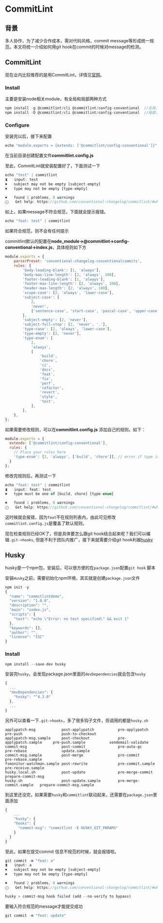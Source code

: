# CommitLint

## 背景

多人协作，为了减少合作成本，需对代码风格，commit message等形成统一规范。本文将统一介绍如何用git hook在commit的时候对message的检测。



## CommitLint

现在业内比较推荐的是用CommitLint，详情见[官网](https://commitlint.js.org/)。

### Install

主要是安装node相关module，有全局和局部两种方式

```js
npm install -g @commitlint/cli @commitlint/config-conventional	//全局，路径在/usr/local/lib/node_modules/
npm install -D @commitlint/cli @commitlint/config-conventional  //局部，路径在当前目录
```

### Configure

安装完以后，接下来配置

```js
echo "module.exports = {extends: ['@commitlint/config-conventional']}" > commitlint.config.js
```

在当前目录创建配置文件**commitlint.config.js**

至此，CommitLint就安装配置好了，下面测试一下

```js
echo "test" | commitlint
⧗   input: test
✖   subject may not be empty [subject-empty]
✖   type may not be empty [type-empty]

✖   found 2 problems, 0 warnings
ⓘ   Get help: https://github.com/conventional-changelog/commitlint/#what-is-commitlint
```

如上，如果message不符合规范，下面就会提示报错。

```js
echo "feat: test" | commitlint
```

如果符合规范，则不会有任何提示

commitlint默认的配置在**node_module->@commitlint->config-conventional->index.js**，具体规则如下方

```js
module.exports = {
	parserPreset: 'conventional-changelog-conventionalcommits',
	rules: {
		'body-leading-blank': [1, 'always'],
		'body-max-line-length': [2, 'always', 100],
		'footer-leading-blank': [1, 'always'],
		'footer-max-line-length': [2, 'always', 100],
		'header-max-length': [2, 'always', 100],
		'scope-case': [2, 'always', 'lower-case'],
		'subject-case': [
			2,
			'never',
			['sentence-case', 'start-case', 'pascal-case', 'upper-case'],
		],
		'subject-empty': [2, 'never'],
		'subject-full-stop': [2, 'never', '.'],
		'type-case': [2, 'always', 'lower-case'],
		'type-empty': [2, 'never'],
		'type-enum': [
			2,
			'always',
			[
				'build',
				'chore',
				'ci',
				'docs',
				'feat',
				'fix',
				'perf',
				'refactor',
				'revert',
				'style',
				'test',
			],
		],
	},
};
```

如果需要修改规则，可以在**commitlint.config.js** 添加自己的规则，如下：

```js
module.exports = {
  extends: ['@commitlint/config-conventional'],
  rules: {
    // Place your rules here
    'type-enum': [2, 'always', ['build', 'chore']], // error if type is given but not in provided list
  }
};
```

修改完规则后，再测试一下

```js
echo "feat: test" | commitlint
⧗   input: feat: test
✖   type must be one of [build, chore] [type-enum]

✖   found 1 problems, 0 warnings
ⓘ   Get help: https://github.com/conventional-changelog/commitlint/#what-is-commitlint
```

这时候就会报错，因为`feat`不在规则列表内，由此可见修改`commitlint.config.js`是覆盖了默认规则。

现在检查规则已经OK了，但是具体要怎么跟git hook结合起来呢？我们可以编辑`.git->hooks`, 但是不利于团队内推广，接下来就需要介绍git hook利器[husky](https://github.com/typicode/husky)



## Husky

husky是一个npm包，安装后，可以很方便的在`package.json`配置`git hook` 脚本 

安装`Husky`之前，需要初始化npm环境，其实就是创建`package.json`文件

```js
npm init -y
{
  "name": "commitlintdemo",
  "version": "1.0.0",
  "description": "",
  "main": "index.js",
  "scripts": {
    "test": "echo \"Error: no test specified\" && exit 1"
  },
  "keywords": [],
  "author": "",
  "license": "ISC"
}
```



### Install

```js
npm install --save-dev husky
```

安装完`husky`，会发现package.json里面的`devDependencies`就会包含`husky`

```js
{
  ...
  "devDependencies": {
    "husky": "^4.3.0"
  },
  ...
}
```

另外可以查看一下`.git->hooks`，多了很多钩子文件，但调用的都是`husky.sh`

```shell
applypatch-msg            post-applypatch           pre-applypatch            pre-push                  push-to-checkout
applypatch-msg.sample     post-checkout             pre-applypatch.sample     pre-push.sample           sendemail-validate
commit-msg                post-commit               pre-auto-gc               pre-rebase                update.sample
commit-msg.sample         post-merge                pre-commit                pre-rebase.sample
fsmonitor-watchman.sample post-rewrite              pre-commit.sample         pre-receive.sample
husky.local.sh            post-update               pre-merge-commit          prepare-commit-msg
husky.sh                  post-update.sample        pre-merge-commit.sample   prepare-commit-msg.sample
```

到这里还没完，如果需要`husky`和`commitlint`联动起来，还需要在`package.json`里面添加

```js
{
	...
	"husky": {
    "hooks": {
      "commit-msg": "commitlint -E HUSKY_GIT_PARAMS"
    }
  }
}
```

至此，如果在提交commit 信息不规范的时候，就会报错啦。

```js
git commit -m "feat: a"
⧗   input: a
✖   subject may not be empty [subject-empty]
✖   type may not be empty [type-empty]

✖   found 2 problems, 0 warnings
ⓘ   Get help: https://github.com/conventional-changelog/commitlint/#what-is-commitlint

husky > commit-msg hook failed (add --no-verify to bypass)
```

要输入符合规范的message才能提交成功

```js
git commit -m "feat: update"
```

